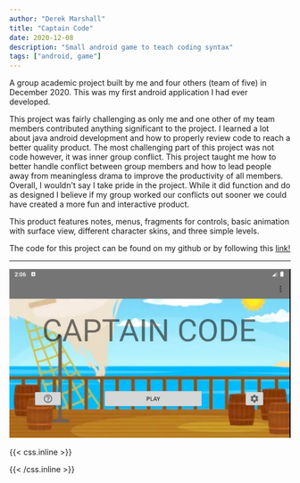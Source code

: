```yaml
---
author: "Derek Marshall"
title: "Captain Code"
date: 2020-12-08
description: "Small android game to teach coding syntax"
tags: ["android, game"]
---
```


A group academic project built by me and four others (team of five) in December 2020. This was my first android application I had ever developed.

<!--more-->

This project was fairly challenging as only me and one other of my team members contributed anything significant to the project. I learned a lot about java android development and how to properly review code to reach a better quality product. The most challenging part of this project was not code however, it was inner group conflict. This project taught me how to better handle conflict between group members and how to lead people away from meaningless drama to improve the productivity of all members. Overall, I wouldn't say I take pride in the project. While it did function and do as designed I believe if my group worked our conflicts out sooner we could have created a more fun and interactive product.

This product features notes, menus, fragments for controls, basic animation with surface view, different character skins, and three simple levels.

The code for this project can be found on my github or by following this [link!](https://github.com/DerekMarshall855/CP470_Final_Project)

---

!['Captain Code Launch Screen'](/images/CC_Game.png)


{{< css.inline >}}

<style>
.emojify {
	font-family: Apple Color Emoji, Segoe UI Emoji, NotoColorEmoji, Segoe UI Symbol, Android Emoji, EmojiSymbols;
	font-size: 2rem;
	vertical-align: middle;
}
@media screen and (max-width:650px) {
  .nowrap {
    display: block;
    margin: 25px 0;
  }
}
</style>

{{< /css.inline >}}

